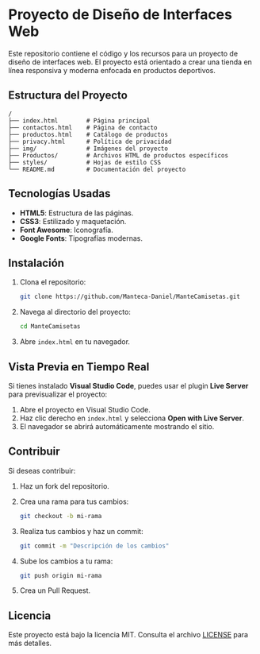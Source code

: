 # Proyecto de Diseño de Interfaces Web

Este repositorio contiene el código y los recursos para un proyecto de diseño de interfaces web. El proyecto está orientado a crear una tienda en línea responsiva y moderna enfocada en productos deportivos.

## Estructura del Proyecto

```
/
├── index.html        # Página principal
├── contactos.html    # Página de contacto
├── productos.html    # Catálogo de productos
├── privacy.html      # Política de privacidad
├── img/              # Imágenes del proyecto
├── Productos/        # Archivos HTML de productos específicos
├── styles/           # Hojas de estilo CSS
└── README.md         # Documentación del proyecto
```

## Tecnologías Usadas

- **HTML5**: Estructura de las páginas.
- **CSS3**: Estilizado y maquetación.
- **Font Awesome**: Iconografía.
- **Google Fonts**: Tipografías modernas.

## Instalación

1. Clona el repositorio:

   ```bash
   git clone https://github.com/Manteca-Daniel/ManteCamisetas.git
   ```

2. Navega al directorio del proyecto:

   ```bash
   cd ManteCamisetas
   ```

3. Abre `index.html` en tu navegador.

## Vista Previa en Tiempo Real

Si tienes instalado **Visual Studio Code**, puedes usar el plugin **Live Server** para previsualizar el proyecto:

1. Abre el proyecto en Visual Studio Code.
2. Haz clic derecho en `index.html` y selecciona **Open with Live Server**.
3. El navegador se abrirá automáticamente mostrando el sitio.

## Contribuir

Si deseas contribuir:

1. Haz un fork del repositorio.
2. Crea una rama para tus cambios:

   ```bash
   git checkout -b mi-rama
   ```

3. Realiza tus cambios y haz un commit:

   ```bash
   git commit -m "Descripción de los cambios"
   ```

4. Sube los cambios a tu rama:

   ```bash
   git push origin mi-rama
   ```

5. Crea un Pull Request.

## Licencia

Este proyecto está bajo la licencia MIT. Consulta el archivo [LICENSE](LICENSE) para más detalles.
